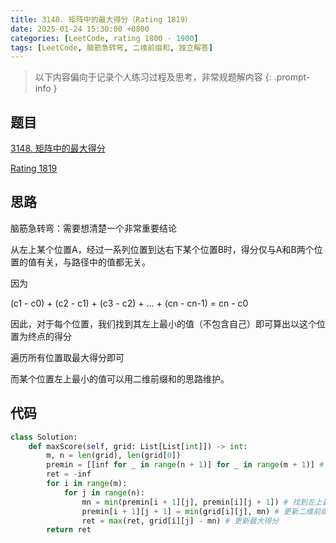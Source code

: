 ```yaml
---
title: 3148. 矩阵中的最大得分（Rating 1819）
date: 2025-01-24 15:30:00 +0800
categories: [LeetCode, rating 1800 - 1900]
tags: [LeetCode, 脑筋急转弯, 二维前缀和, 独立解答]
---
```


> 以下内容偏向于记录个人练习过程及思考，非常规题解内容
{: .prompt-info }

## 题目

[3148. 矩阵中的最大得分](https://leetcode.cn/problems/maximum-difference-score-in-a-grid)

[Rating 1819](https://zerotrac.github.io/leetcode_problem_rating/#/)

## 思路

脑筋急转弯：需要想清楚一个非常重要结论

从左上某个位置A，经过一系列位置到达右下某个位置B时，得分仅与A和B两个位置的值有关，与路径中的值都无关。

因为

(c1 - c0) + (c2 - c1) + (c3 - c2) + ... + (cn - cn-1) = cn - c0 

因此，对于每个位置，我们找到其左上最小的值（不包含自己）即可算出以这个位置为终点的得分

遍历所有位置取最大得分即可

而某个位置左上最小的值可以用二维前缀和的思路维护。

## 代码

```python
class Solution:
    def maxScore(self, grid: List[List[int]]) -> int:
        m, n = len(grid), len(grid[0])
        premin = [[inf for _ in range(n + 1)] for _ in range(m + 1)] # 二维前缀最小值
        ret = -inf
        for i in range(m):
            for j in range(n):
                mn = min(premin[i + 1][j], premin[i][j + 1]) # 找到左上最小值（不包含自己）
                premin[i + 1][j + 1] = min(grid[i][j], mn) # 更新二维前缀最小值
                ret = max(ret, grid[i][j] - mn) # 更新最大得分
        return ret
```